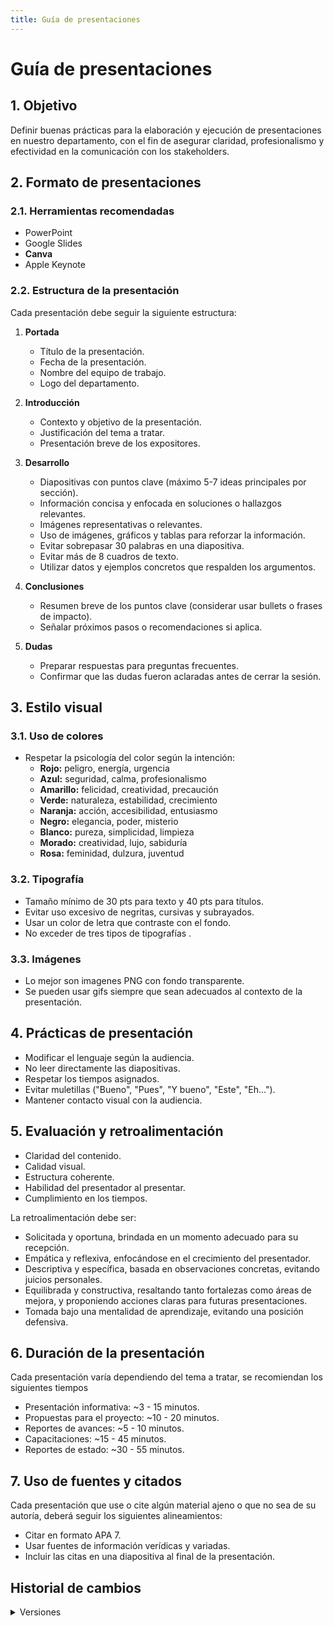 ```yaml
---
title: Guía de presentaciones
---
```


# Guía de presentaciones


## 1. Objetivo

Definir buenas prácticas para la elaboración y ejecución de presentaciones en nuestro departamento, con el fin de asegurar claridad, profesionalismo y efectividad en la comunicación con los stakeholders.

## 2. Formato de presentaciones

### 2.1. Herramientas recomendadas
- PowerPoint
- Google Slides
- **Canva**
- Apple Keynote

### 2.2. Estructura de la presentación
Cada presentación debe seguir la siguiente estructura:

1. **Portada**
   - Título de la presentación.
   - Fecha de la presentación.
   - Nombre del equipo de trabajo.
   - Logo del departamento.

2. **Introducción**
   - Contexto y objetivo de la presentación.
   - Justificación del tema a tratar.
   - Presentación breve de los expositores.

4. **Desarrollo**
   - Diapositivas con puntos clave (máximo 5-7 ideas principales por sección).
   - Información concisa y enfocada en soluciones o hallazgos relevantes.
   - Imágenes representativas o relevantes.
   - Uso de imágenes, gráficos y tablas para reforzar la información.
   - Evitar sobrepasar 30 palabras en una diapositiva.
   - Evitar más de 8 cuadros de texto.
   - Utilizar datos y ejemplos concretos que respalden los argumentos.

5. **Conclusiones**
   - Resumen breve de los puntos clave (considerar usar bullets o frases de impacto).
   - Señalar próximos pasos o recomendaciones si aplica.

6. **Dudas**
   - Preparar respuestas para preguntas frecuentes.
   - Confirmar que las dudas fueron aclaradas antes de cerrar la sesión.

## 3. Estilo visual

### 3.1. Uso de colores
- Respetar la psicología del color según la intención:
  - **Rojo:** peligro, energía, urgencia
  - **Azul:** seguridad, calma, profesionalismo
  - **Amarillo:** felicidad, creatividad, precaución
  - **Verde:** naturaleza, estabilidad, crecimiento
  - **Naranja:** acción, accesibilidad, entusiasmo
  - **Negro:** elegancia, poder, misterio
  - **Blanco:** pureza, simplicidad, limpieza
  - **Morado:** creatividad, lujo, sabiduría
  - **Rosa:** feminidad, dulzura, juventud

### 3.2. Tipografía
- Tamaño mínimo de 30 pts para texto y 40 pts para títulos.
- Evitar uso excesivo de negritas, cursivas y subrayados.
- Usar un color de letra que contraste con el fondo.
- No exceder de tres tipos de tipografías .

### 3.3. Imágenes
- Lo mejor son imagenes PNG con fondo transparente.
- Se pueden usar gifs siempre que sean adecuados al contexto de la presentación.

## 4. Prácticas de presentación

- Modificar el lenguaje según la audiencia.
- No leer directamente las diapositivas.
- Respetar los tiempos asignados.
- Evitar muletillas ("Bueno", "Pues", "Y bueno", "Este", "Eh...").
- Mantener contacto visual con la audiencia.

## 5. Evaluación y retroalimentación

- Claridad del contenido.
- Calidad visual.
- Estructura coherente.
- Habilidad del presentador al presentar.
- Cumplimiento en los tiempos.

La retroalimentación debe ser:
- Solicitada y oportuna, brindada en un momento adecuado para su recepción.
- Empática y reflexiva, enfocándose en el crecimiento del presentador.
- Descriptiva y específica, basada en observaciones concretas, evitando juicios personales.
- Equilibrada y constructiva, resaltando tanto fortalezas como áreas de mejora, y proponiendo acciones claras para futuras presentaciones.
- Tomada bajo una mentalidad de aprendizaje, evitando una posición defensiva.

## 6. Duración de la presentación

Cada presentación varía dependiendo del tema a tratar, se recomiendan los siguientes tiempos
- Presentación informativa: ~3 - 15 minutos.
- Propuestas para el proyecto: ~10 - 20 minutos.
- Reportes de avances: ~5 - 10 minutos.
- Capacitaciones: ~15 - 45 minutos.
- Reportes de estado: ~30 - 55 minutos.

## 7. Uso de fuentes y citados

Cada presentación que use o cite algún material ajeno o que no sea de su autoría, deberá seguir los siguientes alineamientos:

- Citar en formato APA 7.
- Usar fuentes de información verídicas y variadas.
- Incluir las citas en una diapositiva al final de la presentación.


## Historial de cambios

<details>
  <summary>Versiones</summary>
| **Tipo de versión** | **Descripción**                                                                                                                | **Fecha** | **Colaborador**                                   |
| ------------------- | ------------------------------------------------------------------------------------------------------------------------------ | --------- | ------------------------------------------------- |
| **1.0.0**             | Creación del estándar.  | 04/03/2025 |  Juan Eduardo Rosas Cerón <br/> Pablo Hazael Hurtado Mireles |
| **1.1.0**             | Actualización del estándar.  | 09/05/2025 | Paola María Garrido |
| **2.0.0**             | Cambiar el estándar a guía   | 4/06/2025  | Ian Julián Estrada Castro |
</details>